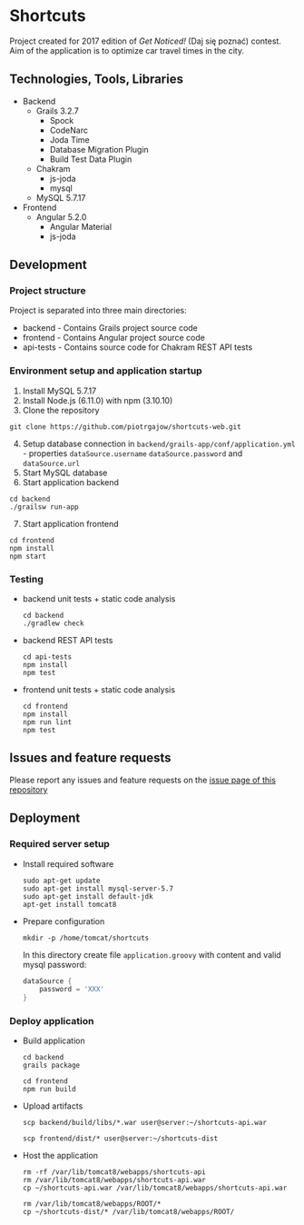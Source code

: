 # Shortcuts

Project created for 2017 edition of *Get Noticed!* (Daj się poznać) contest. Aim of the application is to optimize car travel times in the city. 

## Technologies, Tools, Libraries

- Backend
  - Grails 3.2.7
    - Spock
    - CodeNarc
    - Joda Time
    - Database Migration Plugin
    - Build Test Data Plugin
  - Chakram
    - js-joda
    - mysql
  - MySQL 5.7.17
- Frontend
  - Angular 5.2.0
    - Angular Material
    - js-joda

## Development

### Project structure

Project is separated into three main directories:

- backend - Contains Grails project source code
- frontend - Contains Angular project source code
- api-tests - Contains source code for Chakram REST API tests

### Environment setup and application startup

1. Install MySQL 5.7.17
2. Install Node.js (6.11.0) with npm (3.10.10) 
3. Clone the repository
  ```
  git clone https://github.com/piotrgajow/shortcuts-web.git
  ```
4. Setup database connection in `backend/grails-app/conf/application.yml` - properties `dataSource.username` `dataSource.password` and `dataSource.url`
5. Start MySQL database
6. Start application backend
  ```
  cd backend
  ./grailsw run-app
  ```
7. Start application frontend
  ```
  cd frontend
  npm install
  npm start
  ```

### Testing

- backend unit tests + static code analysis
  ```
  cd backend
  ./gradlew check
  ```
- backend REST API tests
  ```
  cd api-tests
  npm install
  npm test
  ```
- frontend unit tests + static code analysis
  ```
  cd frontend
  npm install
  npm run lint
  npm test
  ```
    
## Issues and feature requests

Please report any issues and feature requests on the [issue page of this repository](https://github.com/piotrgajow/shortcuts-web/issues)

## Deployment

### Required server setup

- Install required software
  ```
  sudo apt-get update
  sudo apt-get install mysql-server-5.7
  sudo apt-get install default-jdk
  apt-get install tomcat8
  ```

- Prepare configuration
  ```
  mkdir -p /home/tomcat/shortcuts
  ```
  In this directory create file `application.groovy` with content and valid mysql password:
  ```groovy
  dataSource {
      password = 'XXX'
  }
  ```

### Deploy application

- Build application
  ```
  cd backend
  grails package
  ```
  ```
  cd frontend
  npm run build
  ```

- Upload artifacts
  ```
  scp backend/build/libs/*.war user@server:~/shortcuts-api.war
  ```
  ```
  scp frontend/dist/* user@server:~/shortcuts-dist
  ``` 

- Host the application
  ```
  rm -rf /var/lib/tomcat8/webapps/shortcuts-api
  rm /var/lib/tomcat8/webapps/shortcuts-api.war
  cp ~/shortcuts-api.war /var/lib/tomcat8/webapps/shortcuts-api.war
  ```
  ```
  rm /var/lib/tomcat8/webapps/ROOT/*
  cp ~/shortcuts-dist/* /var/lib/tomcat8/webapps/ROOT/
  ```